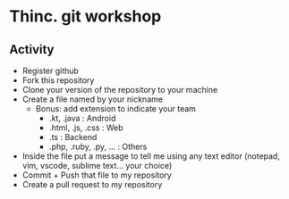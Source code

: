 # Thinc. git workshop

## Activity

- Register github
- Fork this repository
- Clone your version of the repository to your machine
- Create a file named by your nickname
  - Bonus: add extension to indicate your team
    - .kt, .java : Android
    - .html, .js, .css : Web
    - .ts : Backend
    - .php, .ruby, .py, ... : Others
- Inside the file put a message to tell me using any text editor (notepad, vim, vscode, sublime text… your choice)
- Commit + Push that file to my repository
- Create a pull request to my repository
